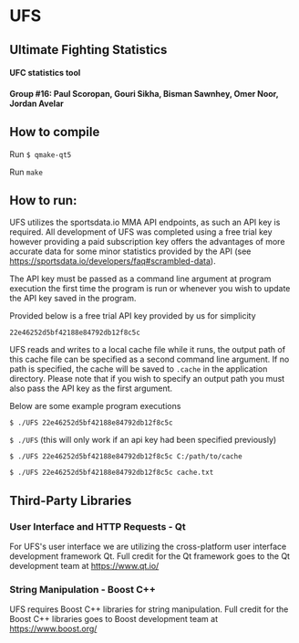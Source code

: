# UFS
## Ultimate Fighting Statistics
#### UFC statistics tool
#### Group #16: Paul Scoropan, Gouri Sikha, Bisman Sawnhey, Omer Noor, Jordan Avelar

## How to compile

Run `$ qmake-qt5`

Run `make`

## How to run:
UFS utilizes the sportsdata.io MMA API endpoints, as such an API key is required. All development of UFS was completed using a free trial key however providing a paid subscription key offers the advantages of more accurate data for some minor statistics provided by the API (see <https://sportsdata.io/developers/faq#scrambled-data>).

The API key must be passed as a command line argument at program execution the first time the program is run or whenever you wish to update the API key saved in the program.

Provided below is a free trial API key provided by us for simplicity

`22e46252d5bf42188e84792db12f8c5c`

UFS reads and writes to a local cache file while it runs, the output path of this cache file can be specified as a second command line argument. If no path is specified, the cache will be saved to `.cache` in the application directory. Please note that if you wish to specify an output path you must also pass the API key as the first argument.

Below are some example program executions

`$ ./UFS 22e46252d5bf42188e84792db12f8c5c`

`$ ./UFS` (this will only work if an api key had been specified previously)

`$ ./UFS 22e46252d5bf42188e84792db12f8c5c C:/path/to/cache`

`$ ./UFS 22e46252d5bf42188e84792db12f8c5c cache.txt`



## Third-Party Libraries

### User Interface and HTTP Requests - Qt
For UFS's user interface we are utilizing the cross-platform user interface development framework Qt. Full credit for the Qt framework goes to the Qt development team at <https://www.qt.io/>

### String Manipulation - Boost C++
UFS requires Boost C++ libraries for string manipulation. Full credit for the Boost C++ libraries goes to Boost development team at <https://www.boost.org/>
